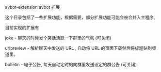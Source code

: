 avbot-extension avbot 扩展

这个目录包括了一些扩展功能，根据需要，部分扩展功能可能会被合并入主程序。

目前实现的扩展有

joke - 聊天的时候发个笑话活跃一下群里的气氛 (可关闭)

urlpreview - 解析聊天中发送的 URL , 自动将 URL 的页面下载然后将标题贴到频道里。

bulletin - 电子公告, 每天自动定时的向群里发送设定的群公告 (可关闭)

